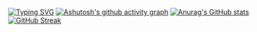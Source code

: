 [![Typing SVG](https://readme-typing-svg.demolab.com/?lines=哈哈哈哈哈哈哈哈哈哈哈哈哈)](https://git.io/typing-svg)
[![Ashutosh's github activity graph](https://github-readme-activity-graph.vercel.app/graph?username=jaspercliff)](https://github.com/ashutosh00710/github-readme-activity-graph)
[![Anurag's GitHub stats](https://github-readme-stats.vercel.app/api?username=jaspercliff)](https://github.com/anuraghazra/github-readme-stats)
[![GitHub Streak](https://streak-stats.demolab.com/?user=jaspercliff)](https://git.io/streak-stats)

